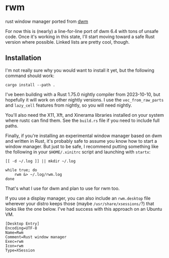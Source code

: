 # rwm
rust window manager ported from [dwm](https://dwm.suckless.org/)

For now this is (nearly) a line-for-line port of dwm 6.4 with tons of unsafe
code. Once it's working in this state, I'll start moving toward a safe Rust
version where possible. Linked lists are pretty cool, though.

## Installation
I'm not really sure why you would want to install it yet, but the following
command should work:

``` shell
cargo install --path .
```

I've been building with a Rust 1.75.0 nightly compiler from 2023-10-10, but
hopefully it will work on other nightly versions. I use the `vec_from_raw_parts`
and `lazy_cell` features from nightly, so you will need nightly.

You'll also need the X11, Xft, and Xinerama libraries installed on your system
where rustc can find them. See the `build.rs` file if you need to include full
paths.

Finally, if you're installing an experimental window manager based on dwm and
written in Rust, it's probably safe to assume you know how to start a window
manager. But just to be safe, I recommend putting something like the following
in your `$HOME/.xinitrc` script and launching with `startx`:

``` shell
[[ -d ~/.log ]] || mkdir ~/.log

while true; do
	rwm &> ~/.log/rwm.log
done
```

That's what I use for dwm and plan to use for rwm too.

If you use a display manager, you can also include an `rwm.desktop` file
wherever your distro keeps those (maybe `/usr/share/xsessions/`?) that looks
like the one below. I've had success with this approach on an Ubuntu VM.

``` shell
[Desktop Entry]
Encoding=UTF-8
Name=Rwm
Comment=Rust window manager
Exec=rwm
Icon=rwm
Type=XSession
```

